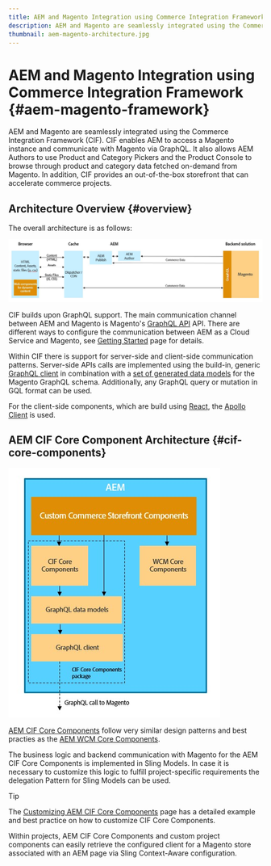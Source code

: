 ```yaml
---
title: AEM and Magento Integration using Commerce Integration Framework
description: AEM and Magento are seamlessly integrated using the Commerce Integration Framework (CIF). CIF enables AEM to access a Magento instance and communicate with Magento via GraphQL. It also allows AEM Authors to use Product and Category Pickers and the Product Console to browse through product and category data fetched on-demand from Magento. In addition, CIF provides an out-of-the-box storefront that can accelerate commerce projects.
thumbnail: aem-magento-architecture.jpg
---
```


# AEM and Magento Integration using Commerce Integration Framework {#aem-magento-framework}

AEM and Magento are seamlessly integrated using the Commerce Integration Framework (CIF). CIF enables AEM to access a Magento instance and communicate with Magento via GraphQL. It also allows AEM Authors to use Product and Category Pickers and the Product Console to browse through product and category data fetched on-demand from Magento. In addition, CIF provides an out-of-the-box storefront that can accelerate commerce projects.

## Architecture Overview {#overview}

The overall architecture is as follows:

![CIF Architecture Overview](../assets/AEM_Magento_Architecture.JPG)

CIF builds upon GraphQL support. The main communication channel between AEM and Magento is Magento's [GraphQL API](https://devdocs.magento.com/guides/v2.4/graphql/) API. There are different ways to configure the communication between AEM as a Cloud Service and Magento, see [Getting Started](../getting-started.md) page for details.

Within CIF there is support for server-side and client-side communication patterns.
Server-side APIs calls are implemented using the build-in, generic [GraphQL client](https://github.com/adobe/commerce-cif-graphql-client) in combination with a [set of generated data models](https://github.com/adobe/commerce-cif-magento-graphql) for the Magento GraphQL schema. Additionally, any GraphQL query or mutation in GQL format can be used.

For the client-side components, which are build using [React](https://reactjs.org/), the [Apollo Client](https://www.apollographql.com/docs/react/) is used.

## AEM CIF Core Component Architecture {#cif-core-components}

![AEM CIF Core Component Architecture](../assets/cif-component-architecture.jpg)

[AEM CIF Core Components](https://github.com/adobe/aem-core-cif-components) follow very similar design patterns and best practies as the [AEM WCM Core Components](https://github.com/adobe/aem-core-wcm-components).

The business logic and backend communication with Magento for the AEM CIF Core Components is implemented in Sling Models. In case it is necessary to customize this logic to fulfill project-specific requirements the delegation Pattern for Sling Models can be used.

>[!TIP]
>
>The [Customizing AEM CIF Core Components](../customizing/customize-cif-components.md) page has a detailed example and best practice on how to customize CIF Core Components.

Within projects, AEM CIF Core Components and custom project components can easily retrieve the configured client for a Magento store associated with an AEM page via Sling Context-Aware configuration.
